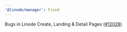 ```yaml
---
'@linode/manager': Fixed
---
```


Bugs in Linode Create, Landing & Detail Pages ([#12028](https://github.com/linode/manager/pull/12028))
